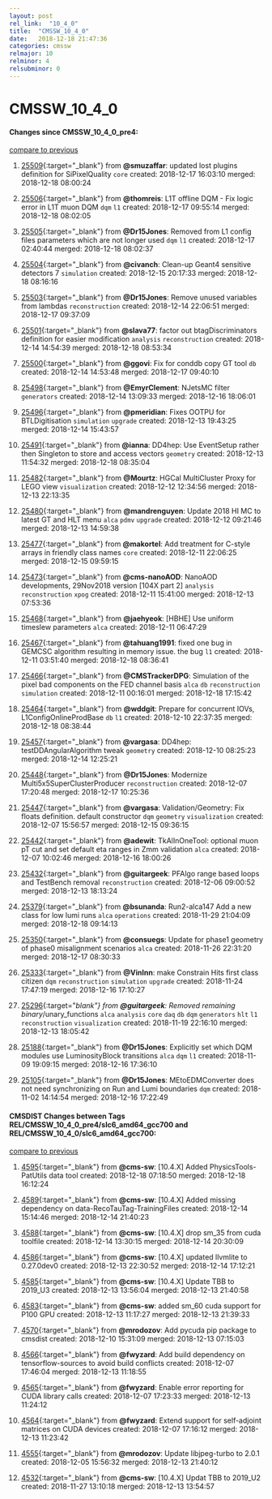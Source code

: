 ```yaml
---
layout: post
rel_link:  "10_4_0"
title:  "CMSSW_10_4_0"
date:   2018-12-18 21:47:36
categories: cmssw
relmajor: 10
relminor: 4
relsubminor: 0
---
```


# CMSSW_10_4_0
#### Changes since CMSSW_10_4_0_pre4:
[compare to previous](https://github.com/cms-sw/cmssw/compare/CMSSW_10_4_0_pre4...CMSSW_10_4_0)



1. [25509](http://github.com/cms-sw/cmssw/pull/25509){:target="_blank"}  from **@smuzaffar**: updated lost plugins definition for SiPixelQuality `core`  created: 2018-12-17 16:03:10 merged: 2018-12-18 08:00:24



2. [25506](http://github.com/cms-sw/cmssw/pull/25506){:target="_blank"}  from **@thomreis**: L1T offline DQM - Fix logic error in L1T muon DQM `dqm`  `l1`  created: 2018-12-17 09:55:14 merged: 2018-12-18 08:02:05



3. [25505](http://github.com/cms-sw/cmssw/pull/25505){:target="_blank"}  from **@Dr15Jones**: Removed from L1 config files parameters which are not longer used `dqm`  `l1`  created: 2018-12-17 02:40:44 merged: 2018-12-18 08:02:37



4. [25504](http://github.com/cms-sw/cmssw/pull/25504){:target="_blank"}  from **@civanch**: Clean-up Geant4 sensitive detectors 7 `simulation`  created: 2018-12-15 20:17:33 merged: 2018-12-18 08:16:16



5. [25503](http://github.com/cms-sw/cmssw/pull/25503){:target="_blank"}  from **@Dr15Jones**: Remove unused variables from lambdas `reconstruction`  created: 2018-12-14 22:06:51 merged: 2018-12-17 09:37:09



6. [25501](http://github.com/cms-sw/cmssw/pull/25501){:target="_blank"}  from **@slava77**: factor out btagDiscriminators definition for easier modification `analysis`  `reconstruction`  created: 2018-12-14 14:54:39 merged: 2018-12-18 08:53:34



7. [25500](http://github.com/cms-sw/cmssw/pull/25500){:target="_blank"}  from **@ggovi**: Fix for conddb copy GT tool `db`  created: 2018-12-14 14:53:48 merged: 2018-12-17 09:40:10



8. [25498](http://github.com/cms-sw/cmssw/pull/25498){:target="_blank"}  from **@EmyrClement**: NJetsMC filter `generators`  created: 2018-12-14 13:09:33 merged: 2018-12-16 18:06:01



9. [25496](http://github.com/cms-sw/cmssw/pull/25496){:target="_blank"}  from **@pmeridian**: Fixes OOTPU for BTLDigitisation `simulation`  `upgrade`  created: 2018-12-13 19:43:25 merged: 2018-12-14 15:43:57



10. [25491](http://github.com/cms-sw/cmssw/pull/25491){:target="_blank"}  from **@ianna**: DD4hep: Use EventSetup rather then Singleton to store and access vectors `geometry`  created: 2018-12-13 11:54:32 merged: 2018-12-18 08:35:04



11. [25482](http://github.com/cms-sw/cmssw/pull/25482){:target="_blank"}  from **@Mourtz**: HGCal MultiCluster Proxy for LEGO view `visualization`  created: 2018-12-12 12:34:56 merged: 2018-12-13 22:13:35



12. [25480](http://github.com/cms-sw/cmssw/pull/25480){:target="_blank"}  from **@mandrenguyen**: Update 2018 HI MC to latest GT and HLT menu `alca`  `pdmv`  `upgrade`  created: 2018-12-12 09:21:46 merged: 2018-12-13 14:59:38



13. [25477](http://github.com/cms-sw/cmssw/pull/25477){:target="_blank"}  from **@makortel**: Add treatment for C-style arrays in friendly class names `core`  created: 2018-12-11 22:06:25 merged: 2018-12-15 09:59:15



14. [25473](http://github.com/cms-sw/cmssw/pull/25473){:target="_blank"}  from **@cms-nanoAOD**: NanoAOD developments, 29Nov2018 version [104X part 2] `analysis`  `reconstruction`  `xpog`  created: 2018-12-11 15:41:00 merged: 2018-12-13 07:53:36



15. [25468](http://github.com/cms-sw/cmssw/pull/25468){:target="_blank"}  from **@jaehyeok**: [HBHE] Use uniform timeslew parameters `alca`  created: 2018-12-11 06:47:29



16. [25467](http://github.com/cms-sw/cmssw/pull/25467){:target="_blank"}  from **@tahuang1991**: fixed one bug in GEMCSC algorithm resulting in memory issue. the bug  `l1`  created: 2018-12-11 03:51:40 merged: 2018-12-18 08:36:41



17. [25466](http://github.com/cms-sw/cmssw/pull/25466){:target="_blank"}  from **@CMSTrackerDPG**: Simulation of the pixel bad components on the FED channel basis `alca`  `db`  `reconstruction`  `simulation`  created: 2018-12-11 00:16:01 merged: 2018-12-18 17:15:42



18. [25464](http://github.com/cms-sw/cmssw/pull/25464){:target="_blank"}  from **@wddgit**: Prepare for concurrent IOVs, L1ConfigOnlineProdBase  `db`  `l1`  created: 2018-12-10 22:37:35 merged: 2018-12-18 08:38:44



19. [25457](http://github.com/cms-sw/cmssw/pull/25457){:target="_blank"}  from **@vargasa**: DD4hep: testDDAngularAlgorithm tweak `geometry`  created: 2018-12-10 08:25:23 merged: 2018-12-14 12:25:21



20. [25448](http://github.com/cms-sw/cmssw/pull/25448){:target="_blank"}  from **@Dr15Jones**: Modernize Multi5x5SuperClusterProducer `reconstruction`  created: 2018-12-07 17:20:48 merged: 2018-12-17 10:25:36



21. [25447](http://github.com/cms-sw/cmssw/pull/25447){:target="_blank"}  from **@vargasa**: Validation/Geometry: Fix floats definition. default constructor `dqm`  `geometry`  `visualization`  created: 2018-12-07 15:56:57 merged: 2018-12-15 09:36:15



22. [25442](http://github.com/cms-sw/cmssw/pull/25442){:target="_blank"}  from **@adewit**: TkAlInOneTool: optional muon pT cut and set default eta ranges in Zmm validation `alca`  created: 2018-12-07 10:02:46 merged: 2018-12-16 18:00:26



23. [25432](http://github.com/cms-sw/cmssw/pull/25432){:target="_blank"}  from **@guitargeek**: PFAlgo range based loops and TestBench removal `reconstruction`  created: 2018-12-06 09:00:52 merged: 2018-12-13 18:13:24



24. [25379](http://github.com/cms-sw/cmssw/pull/25379){:target="_blank"}  from **@bsunanda**: Run2-alca147 Add a new class for low lumi runs `alca`  `operations`  created: 2018-11-29 21:04:09 merged: 2018-12-18 09:14:13



25. [25350](http://github.com/cms-sw/cmssw/pull/25350){:target="_blank"}  from **@consuegs**: Update for phase1 geometry of phase0 misalignment scenarios `alca`  created: 2018-11-26 22:31:20 merged: 2018-12-17 08:30:33



26. [25333](http://github.com/cms-sw/cmssw/pull/25333){:target="_blank"}  from **@VinInn**: make Constrain Hits first class citizen `dqm`  `reconstruction`  `simulation`  `upgrade`  created: 2018-11-24 17:47:19 merged: 2018-12-16 17:10:27



27. [25296](http://github.com/cms-sw/cmssw/pull/25296){:target="_blank"}  from **@guitargeek**: Removed remaining binary_/unary_functions `alca`  `analysis`  `core`  `daq`  `db`  `dqm`  `generators`  `hlt`  `l1`  `reconstruction`  `visualization`  created: 2018-11-19 22:16:10 merged: 2018-12-13 18:05:42



28. [25188](http://github.com/cms-sw/cmssw/pull/25188){:target="_blank"}  from **@Dr15Jones**: Explicitly set which DQM modules use LuminosityBlock transitions `alca`  `dqm`  `l1`  created: 2018-11-09 19:09:15 merged: 2018-12-16 17:36:10



29. [25105](http://github.com/cms-sw/cmssw/pull/25105){:target="_blank"}  from **@Dr15Jones**: MEtoEDMConverter does not need synchronizing on Run and Lumi boundaries `dqm`  created: 2018-11-02 14:14:54 merged: 2018-12-16 17:22:49



#### CMSDIST Changes between Tags REL/CMSSW_10_4_0_pre4/slc6_amd64_gcc700 and REL/CMSSW_10_4_0/slc6_amd64_gcc700:
[compare to previous](https://github.com/cms-sw/cmsdist/compare/REL/CMSSW_10_4_0_pre4/slc6_amd64_gcc700...REL/CMSSW_10_4_0/slc6_amd64_gcc700)



1. [4595](http://github.com/cms-sw/cmsdist/pull/4595){:target="_blank"}  from **@cms-sw**: [10.4.X] Added PhysicsTools-PatUtils data tool created: 2018-12-18 07:18:50 merged: 2018-12-18 16:12:24

2. [4589](http://github.com/cms-sw/cmsdist/pull/4589){:target="_blank"}  from **@cms-sw**: [10.4.X] Added missing dependency on data-RecoTauTag-TrainingFiles created: 2018-12-14 15:14:46 merged: 2018-12-14 21:40:23

3. [4588](http://github.com/cms-sw/cmsdist/pull/4588){:target="_blank"}  from **@cms-sw**: [10.4.X] drop sm_35 from cuda toolfile created: 2018-12-14 13:30:15 merged: 2018-12-14 20:30:09

4. [4586](http://github.com/cms-sw/cmsdist/pull/4586){:target="_blank"}  from **@cms-sw**: [10.4.X] updated llvmlite to 0.27.0dev0 created: 2018-12-13 22:30:52 merged: 2018-12-14 17:12:21

5. [4585](http://github.com/cms-sw/cmsdist/pull/4585){:target="_blank"}  from **@cms-sw**: [10.4.X] Update TBB to 2019_U3 created: 2018-12-13 13:56:04 merged: 2018-12-13 21:40:58

6. [4583](http://github.com/cms-sw/cmsdist/pull/4583){:target="_blank"}  from **@cms-sw**: added sm_60 cuda support for P100 GPU created: 2018-12-13 11:17:27 merged: 2018-12-13 21:39:33

7. [4570](http://github.com/cms-sw/cmsdist/pull/4570){:target="_blank"}  from **@mrodozov**: Add pycuda pip package to cmsdist created: 2018-12-10 15:31:09 merged: 2018-12-13 07:15:03

8. [4566](http://github.com/cms-sw/cmsdist/pull/4566){:target="_blank"}  from **@fwyzard**: Add build dependency on tensorflow-sources to avoid build conflicts created: 2018-12-07 17:46:04 merged: 2018-12-13 11:18:55

9. [4565](http://github.com/cms-sw/cmsdist/pull/4565){:target="_blank"}  from **@fwyzard**: Enable error reporting for CUDA library calls created: 2018-12-07 17:23:33 merged: 2018-12-13 11:24:12

10. [4564](http://github.com/cms-sw/cmsdist/pull/4564){:target="_blank"}  from **@fwyzard**: Extend support for self-adjoint matrices on CUDA devices created: 2018-12-07 17:16:12 merged: 2018-12-13 11:23:42

11. [4555](http://github.com/cms-sw/cmsdist/pull/4555){:target="_blank"}  from **@mrodozov**: Update libjpeg-turbo to 2.0.1 created: 2018-12-05 15:56:32 merged: 2018-12-13 21:40:12

12. [4532](http://github.com/cms-sw/cmsdist/pull/4532){:target="_blank"}  from **@cms-sw**: [10.4.X] Updat TBB to 2019_U2 created: 2018-11-27 13:10:18 merged: 2018-12-13 13:54:57
